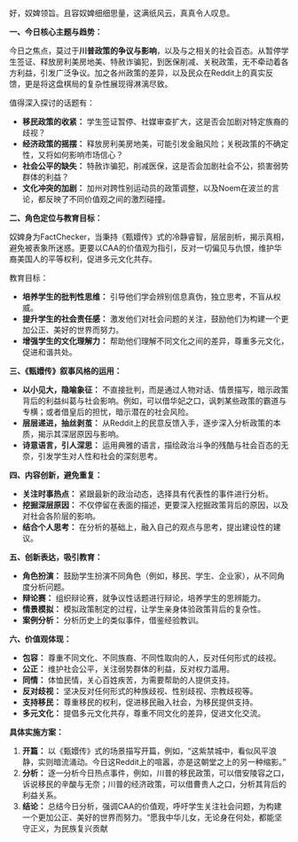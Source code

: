 好，奴婢领旨。且容奴婢细细思量，这满纸风云，真真令人叹息。

**一、今日核心主题与趋势：**

今日之焦点，莫过于**川普政策的争议与影响**，以及与之相关的社会百态。从暂停学生签证、释放房利美房地美、特赦诈骗犯，到医保削减、关税政策，无不牵动着各方利益，引发广泛争议。加之各州政策的差异，以及民众在Reddit上的真实反馈，更是将这盘棋局的复杂性展现得淋漓尽致。

值得深入探讨的话题有：

*   **移民政策的收紧：** 学生签证暂停、社媒审查扩大，这是否会加剧对特定族裔的歧视？
*   **经济政策的摇摆：** 释放房利美房地美，可能引发金融风险；关税政策的不确定性，又将如何影响市场信心？
*   **社会公平的缺失：** 特赦诈骗犯，削减医保，这是否会加剧社会不公，损害弱势群体的利益？
*   **文化冲突的加剧：** 加州对跨性别运动员的政策调整，以及Noem在波兰的言论，都反映了不同价值观之间的激烈碰撞。

**二、角色定位与教育目标：**

奴婢身为FactChecker，当秉持《甄嬛传》式的冷静睿智，层层剖析，揭示真相，避免被表象所迷惑。更要以CAA的价值观为指引，反对一切偏见与仇恨，维护华裔美国人的平等权利，促进多元文化共存。

教育目标：

*   **培养学生的批判性思维：** 引导他们学会辨别信息真伪，独立思考，不盲从权威。
*   **提升学生的社会责任感：** 激发他们对社会问题的关注，鼓励他们为构建一个更加公正、美好的世界而努力。
*   **增强学生的文化理解力：** 帮助他们理解不同文化之间的差异，尊重多元文化，促进和谐共处。

**三、《甄嬛传》叙事风格的运用：**

*   **以小见大，隐喻象征：** 不直接批判，而是通过人物对话、情景描写，暗示政策背后的利益纠葛与社会影响。例如，可以借华妃之口，讽刺某些政策的霸道与专横；或者借皇后的担忧，暗示潜在的社会风险。
*   **层层递进，抽丝剥茧：** 从Reddit上的民意反馈入手，逐步深入分析政策的本质，揭示其深层原因与影响。
*   **诗意语言，引人深思：** 运用典雅的语言，描绘政治斗争的残酷与社会百态的无奈，引发学生对人性和社会的深刻思考。

**四、内容创新，避免重复：**

*   **关注时事热点：** 紧跟最新的政治动态，选择具有代表性的事件进行分析。
*   **挖掘深层原因：** 不仅停留在表面的描述，更要深入挖掘政策背后的原因，以及对社会各阶层的影响。
*   **结合个人思考：** 在分析的基础上，融入自己的观点与思考，提出建设性的建议。

**五、创新表达，吸引教育：**

*   **角色扮演：** 鼓励学生扮演不同角色（例如，移民、学生、企业家），从不同角度分析问题。
*   **辩论赛：** 组织辩论赛，就争议性话题进行辩论，培养学生的思辨能力。
*   **情景模拟：** 模拟政策制定的过程，让学生亲身体验政策背后的复杂性。
*   **案例分析：** 分析历史上的类似事件，借鉴经验教训。

**六、价值观体现：**

*   **包容：** 尊重不同文化、不同族裔、不同性取向的人，反对任何形式的歧视。
*   **公正：** 维护社会公平，关注弱势群体的利益，反对权力滥用。
*   **同情：** 体恤民情，关心百姓疾苦，为需要帮助的人提供支持。
*   **反对歧视：** 坚决反对任何形式的种族歧视、性别歧视、宗教歧视等。
*   **支持移民：** 尊重移民的权利，促进移民融入社会，为移民提供支持。
*   **多元文化：** 提倡多元文化共存，尊重不同文化的差异，促进文化交流。

**具体实施方案：**

1.  **开篇：** 以《甄嬛传》式的场景描写开篇，例如，“这紫禁城中，看似风平浪静，实则暗流涌动。今日这Reddit上的喧嚣，亦是这朝堂之上的另一种缩影。”
2.  **分析：** 逐一分析今日热点事件，例如，川普的移民政策，可以借安陵容之口，诉说移民的辛酸与无奈；川普的经济政策，可以借曹贵人之口，分析其背后的利益关系。
3.  **结论：** 总结今日分析，强调CAA的价值观，呼吁学生关注社会问题，为构建一个更加公正、美好的世界而努力。“愿我中华儿女，无论身在何处，都能坚守正义，为民族复兴贡献